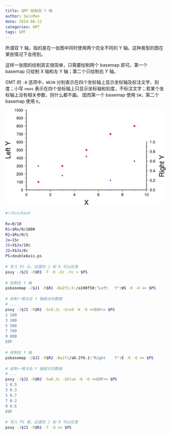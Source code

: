 ```yaml
---
title: GMT 绘制双 Y 轴
author: SeisMan
date: 2014-06-12
categories: GMT
tags: GMT
---
```


所谓双 Y 轴，指的是在一张图中同时使用两个完全不同的 Y 轴。这种类型的图在某些情况下会用到。

这样一张图的绘制其实很简单，只需要绘制两个 basemap 即可。第一个 basemap 只绘制 X 轴和左 Y 轴；第二个只绘制右 Y 轴。

GMT 的 `-B` 选项中，`WESN` 分别表示在四个坐标轴上显示坐标轴及标注文字、刻度；小写 `news`
表示在四个坐标轴上只显示坐标轴和刻度，不标注文字；若某个坐标轴上没有相关参数，则什么都不画。
因而第一个 basemap 使用 `SW`，第二个 basemap 使用 `E`。

![](/images/2014061201.jpg)

``` bash
#!/bin/bash

Rx=0/10
R1=$Rx/0/1000
R2=$Rx/0/1
Jx=15c
J1=X$Jx/10c
J2=X$Jx/6c
PS=doubleAxis.ps

# 写入 PS 头，这里的 J 和 R 可以任意
psxy -J$J1 -R$R1 -T -K -Xc -Yc > $PS

# 绘制左 Y 轴
psbasemap -J$J1 -R$R1 -Ba2f1:X:/a100f50:"Left   Y":WS -K -O >> $PS

# 绘制一堆与左 Y 轴相关的数据
# ...
psxy -J$J1 -R$R1 -Sc0.2c -Gred -K -O <<EOF>> $PS
1 100
3 300
5 500
7 700
9 800
EOF

# 绘制右 Y 轴
psbasemap -J$J2 -R$R2 -Ba2f1/a0.2f0.1:"Right    Y":E -K -O >> $PS

# 绘制一堆与右 Y 轴相关的数据
# ...
psxy -J$J2 -R$R2 -Sa0.2c -Gblue -K -O <<EOF>> $PS
1 0.5
3 0.3
5 0.7
7 0.2
9 0.6
EOF

# 写入 PS 尾，这里的 J 和 R 可以任意
psxy -J$J1 -R$R1 -T -O >> $PS
```
